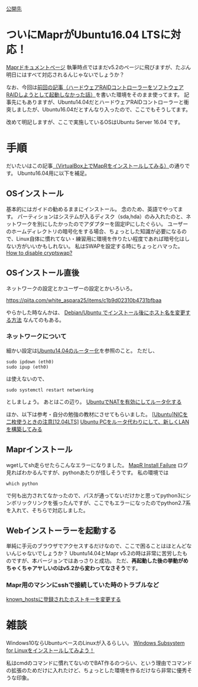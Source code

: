 [公開先](https://qiita.com/nomurasan/items/1e2be910c1fc236c159a)

# ついにMaprがUbuntu16.04 LTSに対応！
<a href="https://maprdocs.mapr.com/home/">Maprドキュメントページ</a>
執筆時点ではまだv5.2のページに飛びますが、たぶん明日にはすべて対応されるんじゃないでしょうか？

なお、今回は<a href="https://qiita.com/nomurasan/items/4aed21a7036daeab3e7d">前回の記事（ハードウェアRAIDコントローラーをソフトウェアRAIDしようとして起動しなかった話）</a>を書いた環境をそのまま使ってます。
記事先にもありますが、Ubuntu14.04だとハードウェアRAIDコントローラーと衝突しましたが、Ubuntu16.04だとすんなり入ったので、ここでもそうしてます。

改めて明記しますが、ここで実施しているOSはUbuntu Server 16.04 です。

# 手順
だいたいはこの記事<a href="https://qiita.com/bigt23/items/26f56b73df8996ede61b">（VirtualBox上でMapRをインストールしてみる）</a>の通りです。
Ubuntu16.04用に以下を補足。

## OSインストール
基本的にはガイドの勧めるままにインストール。
念のため、英語でやってます。
パーティションはシステムが入るディスク（sda,hda）のみ入れたのと、ネットワークを別にしたかったのでアダプターを固定IPにしたぐらい。
ユーザーのホームディレクトリの暗号化をする場合、ちょっとした知識が必要になるので、Linux自体に慣れてない・練習用に環境を作りたい程度であれば暗号化はしない方がいいかもしれない。
私はSWAPを設定する時にちょっとハマった。
<a href="https://askubuntu.com/questions/34519/how-to-disable-cryptswap">How to disable cryptswap?</a>

## OSインストール直後
ネットワークの設定とかユーザーの設定とかいろいろ。

<a href="ubuntu ユーザを追加して sudo 権限をつける">https://qiita.com/white_aspara25/items/c1b9d02310b4731bfbaa</a>
<a href="http://itpro.nikkeibp.co.jp/article/COLUMN/20060227/230926/"></a>

やらかした時なんかは、
<a href="http://tatsuyaoiw.hatenablog.com/entry/2012/07/13/003954">Debian/Ubuntu でインストール後にホスト名を変更する方法</a>
なんてのもある。

### ネットワークについて
細かい設定は<a href="https://qiita.com/koshilife/items/2fa1436248f1d4938861">Ubuntu14.04のルーター化</a>を参照のこと。
ただし、

```
sudo ipdown (eth0)
sudo ipup (eth0)
```

は使えないので、

```
sudo systemctl restart networking
```

としましょう。
あとはこの辺り。
<a href="http://maruchan-shiro123.hatenablog.com/entry/2015/04/05/181854">UbuntuでNATを有効にしてルータ化する</a>

ほか、以下は参考・自分の勉強の教材にさせてもらいました。
<a href="http://shasou.blogspot.jp/2012/09/ubuntunic1204lts.html">[Ubuntu]NICを二枚使うときの注意[12.04LTS]</a>
<a href="http://www.clear-code.com/blog/2010/11/19.html">Ubuntu PCをルータ代わりにして、新しくLANを構築してみる</a>

## Maprインストール
wgetしてsh走らせたらこんなエラーになりました。
<a href="https://community.mapr.com/thread/22132-mapr-install-failure">MapR Install Failure</a>
ログ見ればわかるんですが、pythonあたりが怪しそうです。
私の環境では

```
which python
```

で何も出力されてなかったので、パスが通ってないだけかと思ってpython3にシンボリックリンクを張ったんですが、ここでもエラーになったのでpython2.7系を入れて、そちらで対応しました。

## Webインストーラーを起動する
単純に手元のブラウザでアクセスするだけなので、ここで困ることはほとんどないんじゃないでしょうか？
Ubuntu14.04とMapr v5.2の時は非常に苦労したものですが、本バージョンではあっさりと成功。
ただ、**再起動した後の挙動がめちゃくちゃアヤしいのはv5.2から変わってなさそう**です。

### Mapr用のマシンにsshで接続していた時のトラブルなど
<a href="https://blog.mittostar.info/2012/11/10/known_hostsに登録されたホストキーを変更する/">known_hostsに登録されたホストキーを変更する</a>

# 雑談
Windows10ならUbuntuベースのLinuxが入るらしい。
<a href="https://qiita.com/Aruneko/items/c79810b0b015bebf30bb">Windows Subsystem for Linuxをインストールしてみよう！</a>

私はcmdのコマンドに慣れてないのでBAT作るのつらい、という理由でコマンドの拡張のためだけに入れたけど、ちょっとした環境を作るだけなら非常に優秀そうな印象。
